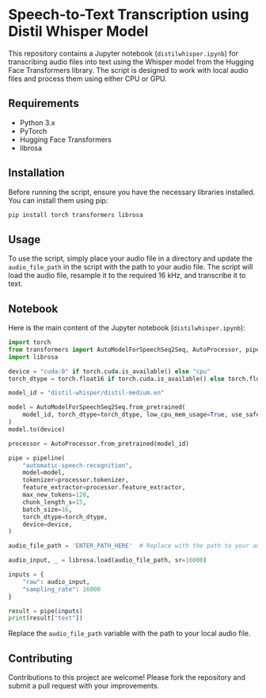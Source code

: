 
# Speech-to-Text Transcription using Distil Whisper Model

This repository contains a Jupyter notebook (`distilwhisper.ipynb`) for transcribing audio files into text using the Whisper model from the Hugging Face Transformers library. The script is designed to work with local audio files and process them using either CPU or GPU.

## Requirements

- Python 3.x
- PyTorch
- Hugging Face Transformers
- librosa

## Installation

Before running the script, ensure you have the necessary libraries installed. You can install them using pip:

```bash
pip install torch transformers librosa
```

## Usage

To use the script, simply place your audio file in a directory and update the `audio_file_path` in the script with the path to your audio file. The script will load the audio file, resample it to the required 16 kHz, and transcribe it to text.

## Notebook

Here is the main content of the Jupyter notebook (`distilwhisper.ipynb`):

```python
import torch
from transformers import AutoModelForSpeechSeq2Seq, AutoProcessor, pipeline
import librosa

device = "cuda:0" if torch.cuda.is_available() else "cpu"
torch_dtype = torch.float16 if torch.cuda.is_available() else torch.float32

model_id = "distil-whisper/distil-medium.en"

model = AutoModelForSpeechSeq2Seq.from_pretrained(
    model_id, torch_dtype=torch_dtype, low_cpu_mem_usage=True, use_safetensors=True
)
model.to(device)

processor = AutoProcessor.from_pretrained(model_id)

pipe = pipeline(
    "automatic-speech-recognition",
    model=model,
    tokenizer=processor.tokenizer,
    feature_extractor=processor.feature_extractor,
    max_new_tokens=128,
    chunk_length_s=15,
    batch_size=16,
    torch_dtype=torch_dtype,
    device=device,
)

audio_file_path = 'ENTER_PATH_HERE'  # Replace with the path to your audio file

audio_input, _ = librosa.load(audio_file_path, sr=16000)

inputs = {
    "raw": audio_input,
    "sampling_rate": 16000
}

result = pipe(inputs)
print(result["text"])
```

Replace the `audio_file_path` variable with the path to your local audio file.

## Contributing

Contributions to this project are welcome! Please fork the repository and submit a pull request with your improvements.

